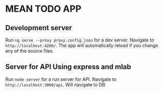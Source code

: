 # MEAN TODO APP

## Development server

Run `ng serve --proxy proxy.config.json` for a dev server. Navigate to `http://localhost:4200/`. The app will automatically reload if you change any of the source files.

## Server for API Using express and mlab
Run `node server` for a run server for API. Navigate to `http://localhost:3000/api`. Will navigate to DB